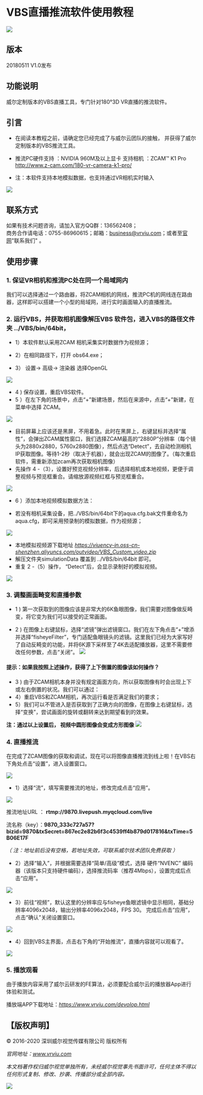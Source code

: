 
# VBS直播推流软件使用教程

[![](https://img.shields.io/badge/Powered%20by-vrviu.com-brightgreen.svg)](https://vrviu.com)

## 版本
20180511  V1.0发布

## 功能说明
威尔定制版本的VBS直播工具，专门针对180°3D VR直播的推流软件。

## 引言
* 在阅读本教程之前，请确定您已经完成了与威尔云团队的接触， 
并获得了威尔定制版本的VBS推流工具。

* 推流PC硬件支持 ：NVIDIA 960M及以上显卡 
支持相机 ：ZCAM™ K1 Pro http://www.z-cam.com/180-vr-camera-k1-pro/
* 注：本软件支持本地模拟数据，也支持通过VR相机实时输入

![](./Image/P01.png)

## 联系方式
 如果有技术问题咨询，请加入官方QQ群：136562408；   
 商务合作请电话：0755-86960615；邮箱：business@vrviu.com；或者至[官网](http://www.vrviu.com)"联系我们" 。  


## 使用步骤
### 1. 保证VR相机和推流PC处在同一个局域网内
我们可以选择通过一个路由器，将ZCAM相机的网线，推流PC机的网线连在路由器，这样即可以搭建一个小型的局域网，进行实时画面输入的直播推流。


### 2. 运行VBS，并获取相机图像解压VBS 软件包，进入VBS的路径文件夹 ../VBS/bin/64bit，

*  1）本软件默认采用ZCAM 相机采集实时数据作为视频源；  
*  2）在相同路径下，打开 obs64.exe；





* 3） 设置-> 高级-> 渲染器 选择OpenGL

 ![](./Image/P03.png)
 
* 4 ) 保存设置，重启VBS软件。
* 5 ）在左下角的场景中，点击“+”新建场景，然后在来源中，点击“+”新建，在菜单中选择 ZCAM。

![](./Image/P04.png)


* 目前屏幕上应该还是黑屏，不用着急。此时在黑屏上，右键鼠标并选择“属性”，会弹出ZCAM属性窗口，我们选择ZCAM最高的“2880P”分辨率（每个镜头为2880x2880，5760x2880图像），然后点选“Detect”，去自动检测相机IP获取图像。等待1-2秒（取决于机器），就会出现ZCAM的图像了。（每次重启软件，需重新添加zcam再次获取相机图像）
* 先操作 4 -（3），设置好预览视频分辨率，后选择相机或本地视频，更便于调整视频与预览框重合。请缩放源视频红框与预览框重合。

![](./Image/P05.png)

* 6 ）添加本地视频模拟数据方法：

* 若没有相机采集设备，把../VBS/bin/64bit下的aqua.cfg.bak文件重命名为aqua.cfg，即可采用预录制的模拟数据，作为视频源；

![](./Image/P02.png)

* 本地模拟视频源下载地址 
*https://viuencv-in.oss-cn-shenzhen.aliyuncs.com/outvideo/VBS_Custom_video.zip*  
* 解压文件夹simulationData 覆盖到 ../VBS/bin/64bit 即可。
* 重复 2 -（5）操作， “Detect”后，会显示录制好的模拟视频。

![](./Image/P13.png)


### 3.  调整画面畸变和直播参数
* 1 ) 第一次获取到的图像应该是非常大的6K鱼眼图像，我们需要对图像做反畸变，将它变为我们可以接受的正常画面。

* 2 ) 在图像上右键鼠标，选择“滤镜”弹出滤镜窗口。我们在左下角点击“+”增添并选择“fisheyeFilter”，专门适配鱼眼镜头的滤镜。这里我们已经为大家写好了自动反畸变的功能，并将6K源下采样至了4K去适配播放器，这里不需要修改任何参数，点击“关闭”。
![](./Image/P07.png)

#### 提示：如果我按照上述操作，获得了上下倒置的图像该如何操作？

* 3 ) 由于ZCAM相机本身并没有规定画面方向，所以获取图像有时会出现上下或左右倒置的状况。我们可以通过：
* 4）重启VBS和ZCAM相机，再次运行看是否满足我们的要求；
* 5）我们可以不管进入是否获取到了正确方向的图像，在图像上右键鼠标，选择“变换”，尝试画面的旋转或翻转来达到期望看到的效果。

**注：通过以上设置后， 视频中圆形图像会变成方形图像**
![](./Image/P14.png)

### 4.  直播推流

在完成了ZCAM图像的获取和调试，现在可以将图像直播推流到线上啦！在VBS右下角处点击“设置”，进入设置窗口。

![](./Image/P08.png)


* 1）选择“流”，填写需要推流的地址，修改完成点击“应用”。

![](./Image/P09.png)

 

推流地址URL ： **rtmp://9870.livepush.myqcloud.com/live** 

流名称（key）：**9870_333c727a57?bizid=9870&txSecret=867ec2e82b6f3c4539ff4b879d017816&txTime=5B06E17F**

*（ 注：地址前后没有空格，若地址失效，可联系威尔技术团队免费获取 ）*



* 2）选择“输入”，并根据需要选择“简单/高级”模式，选择  硬件“NVENC” 编码器（该版本只支持硬件编码），选择推流码率（推荐4Mbps），设置完成后点击“应用”。

![](./Image/P10.png) 


* 3）前往“视频”，默认这里的分辨率应与fisheye鱼眼滤镜中显示相同，基础分辨率4096x2048，输出分辨率4096x2048，FPS 30。 完成后点击“应用”，点击“确认”关闭设置窗口。
 
![](./Image/P11.png) 



* 4）回到VBS主界面，点击右下角的“开始推流”，直播内容就可以观看了。

![](./Image/P12.png)  

### 5.  播放观看
由于播放内容采用了威尔云研发的FE算法，必须要配合威尔云的播放器App进行体验和测试。

播放端APP下载地址：*https://www.vrviu.com/devolop.html*


## 【版权声明】
© 2016-2020 深圳威尔视觉传媒有限公司 版权所有

*官网地址：www.vrviu.com*

*本⽂档著作权归威尔视觉单独所有，未经威尔视觉事先书⾯许可，任何主体不得以任何形式复制、修改、抄袭、传播部分或全部内容。* 

[![](https://img.shields.io/badge/Powered%20by-vrviu.com-brightgreen.svg)](https://vrviu.com)


